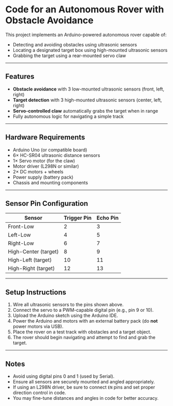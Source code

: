 # Code for an Autonomous Rover with Obstacle Avoidance

This project implements an Arduino-powered autonomous rover capable of:

* Detecting and avoiding obstacles using ultrasonic sensors
* Locating a designated target box using high-mounted ultrasonic sensors
* Grabbing the target using a rear-mounted servo claw

---

## Features

* **Obstacle avoidance** with 3 low-mounted ultrasonic sensors (front, left, right)
* **Target detection** with 3 high-mounted ultrasonic sensors (center, left, right)
* **Servo-controlled claw** automatically grabs the target when in range
* Fully autonomous logic for navigating a simple track

---

## Hardware Requirements

* Arduino Uno (or compatible board)
* 6× HC-SR04 ultrasonic distance sensors
* 1× Servo motor (for the claw)
* Motor driver (L298N or similar)
* 2× DC motors + wheels
* Power supply (battery pack)
* Chassis and mounting components

---

## Sensor Pin Configuration

| Sensor               | Trigger Pin | Echo Pin |
| -------------------- | ----------- | -------- |
| Front-Low            | 2           | 3        |
| Left-Low             | 4           | 5        |
| Right-Low            | 6           | 7        |
| High-Center (target) | 8           | 9        |
| High-Left (target)   | 10          | 11       |
| High-Right (target)  | 12          | 13       |

---

## Setup Instructions

1. Wire all ultrasonic sensors to the pins shown above.
2. Connect the servo to a PWM-capable digital pin (e.g., pin 9 or 10).
3. Upload the Arduino sketch using the Arduino IDE.
4. Power the Arduino and motors with an external battery pack (do **not** power motors via USB).
5. Place the rover on a test track with obstacles and a target object.
6. The rover should begin navigating and attempt to find and grab the target.

---

## Notes

* Avoid using digital pins 0 and 1 (used by Serial).
* Ensure all sensors are securely mounted and angled appropriately.
* If using an L298N driver, be sure to connect `EN` pins and set proper direction control in code.
* You may fine-tune distances and angles in code for better accuracy.
